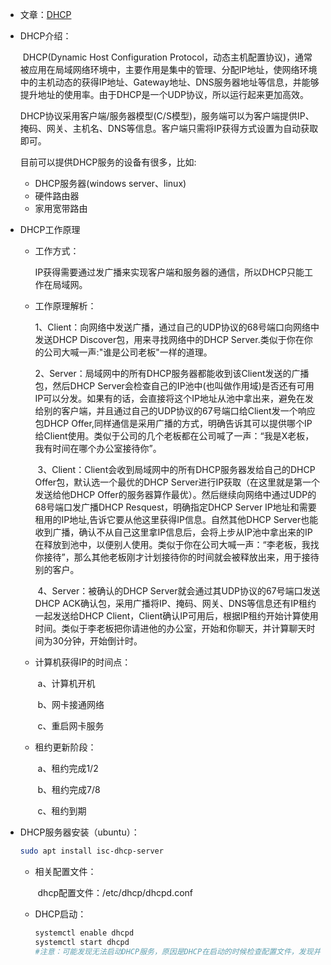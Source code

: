 - 文章：[DHCP](https://www.zutuanxue.com/home/4/5_257)

- DHCP介绍：

  ​	DHCP(Dynamic Host Configuration Protocol，动态主机配置协议)，通常被应用在局域网络环境中，主要作用是集中的管理、分配IP地址，使网络环境中的主机动态的获得IP地址、Gateway地址、DNS服务器地址等信息，并能够提升地址的使用率。由于DHCP是一个UDP协议，所以运行起来更加高效。

  ​	DHCP协议采用客户端/服务器模型(C/S模型)，服务端可以为客户端提供IP、掩码、网关、主机名、DNS等信息。客户端只需将IP获得方式设置为自动获取即可。

  目前可以提供DHCP服务的设备有很多，比如:

  - DHCP服务器(windows server、linux)
  - 硬件路由器
  - 家用宽带路由

- DHCP工作原理

  - 工作方式：

    ​	IP获得需要通过发广播来实现客户端和服务器的通信，所以DHCP只能工作在局域网。

  - 工作原理解析：

    ​	1、Client：向网络中发送广播，通过自己的UDP协议的68号端口向网络中发送DHCP Discover包，用来寻找网络中的DHCP Server.类似于你在你的公司大喊一声:"谁是公司老板"一样的道理。

    ​	2、Server：局域网中的所有DHCP服务器都能收到该Client发送的广播包，然后DHCP Server会检查自己的IP池中(也叫做作用域)是否还有可用IP可以分发。如果有的话，会直接将这个IP地址从池中拿出来，避免在发给别的客户端，并且通过自己的UDP协议的67号端口给Client发一个响应包DHCP Offer,同样通信是采用广播的方式，明确告诉其可以提供哪个IP给Client使用。类似于公司的几个老板都在公司喊了一声：“我是X老板，我有时间在哪个办公室接待你”。

    ​	3、Client：Client会收到局域网中的所有DHCP服务器发给自己的DHCP Offer包，默认选一个最优的DHCP Server进行IP获取（在这里就是第一个发送给他DHCP Offer的服务器算作最优）。然后继续向网络中通过UDP的68号端口发广播DHCP Resquest，明确指定DHCP Server IP地址和需要租用的IP地址,告诉它要从他这里获得IP信息。自然其他DHCP Server也能收到广播，确认不从自己这里拿IP信息后，会将上步从IP池中拿出来的IP在释放到池中，以便别人使用。类似于你在公司大喊一声：“李老板，我找你接待”，那么其他老板刚才计划接待你的时间就会被释放出来，用于接待别的客户。

    ​	4、Server：被确认的DHCP Server就会通过其UDP协议的67号端口发送DHCP ACK确认包，采用广播将IP、掩码、网关、DNS等信息还有IP租约一起发送给DHCP Client，Client确认IP可用后，根据IP租约开始计算使用时间。类似于李老板把你请进他的办公室，开始和你聊天，并计算聊天时间为30分钟，开始倒计时。

  - 计算机获得IP的时间点：

    ​	a、计算机开机

    ​	b、网卡接通网络

    ​	c、重启网卡服务

  - 租约更新阶段：

    ​	a、租约完成1/2

    ​	b、租约完成7/8

    ​	c、租约到期

  

- DHCP服务器安装（ubuntu）：

  ```bash
  sudo apt install isc-dhcp-server
  ```

  - 相关配置文件：

    ​	dhcp配置文件：/etc/dhcp/dhcpd.conf 

  - DHCP启动：

    ```bash
    systemctl enable dhcpd
    systemctl start dhcpd
    #注意：可能发现无法启动DHCP服务，原因是DHCP在启动的时候检查配置文件，发现并没有有效作用域（和服务器同网段的作用域）。
    ```

    